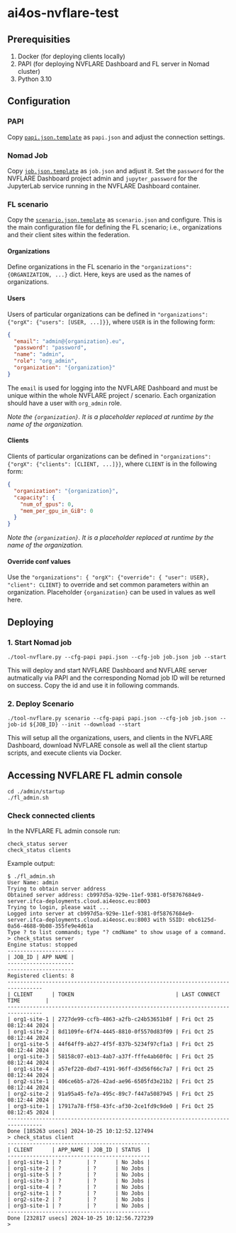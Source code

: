 # ai4os-nvflare-test

## Prerequisities
1. Docker (for deploying clients locally)
2. PAPI (for deploying NVFLARE Dashboard and FL server in Nomad cluster)
3. Python 3.10

## Configuration

### PAPI
Copy [`papi.json.template`](papi.json.template) as `papi.json` and adjust the connection settings.

### Nomad Job
Copy [`job.json.template`](job.json.template) as `job.json` and adjust it. Set the `password` for the NVFLARE Dashboard project admin and `jupyter_password` for the JupyterLab service running in the NVFLARE Dashboard container.

### FL scenario
Copy the [`scenario.json.template`](scenario.json.template) as `scenario.json` and configure. This is the main configuration file for defining the FL scenario; i.e., organizations and their client sites within the federation.

#### Organizations
Define organizations in the FL scenario in the `"organizations": {ORGANIZATION, ...}` dict. Here, keys are used as the names of organizations.

#### Users
Users of particular organizations can be defined in `"organizations": {"orgX": {"users": [USER, ...]}}`, where `USER` is in the following form:
```json lines
{
  "email": "admin@{organization}.eu",
  "password": "password",
  "name": "admin",
  "role": "org_admin",
  "organization": "{organization}"
}
```

The `email` is used for logging into the NVFLARE Dashboard and must be unique within the whole NVFLARE project / scenario. Each organization should have a user with `org_admin` role.

*Note the `{organization}`. It is a placeholder replaced at runtime by the name of the organization.*

#### Clients
Clients of particular organizations can be defined in `"organizations": {"orgX": {"clients": [CLIENT, ...]}}`, where `CLIENT` is in the following form:
```json lines
{
  "organization": "{organization}",
  "capacity": {
    "num_of_gpus": 0,
    "mem_per_gpu_in_GiB": 0
  }
}
```

*Note the `{organization}`. It is a placeholder replaced at runtime by the name of the organization.*

#### Override conf values
Use the `"organizations": { "orgX": {"override": { "user": USER}, "client": CLIENT}` to override and set common parameters within an organization. Placeholder `{organization}` can be used in values as well here.

## Deploying

### 1. Start Nomad job
```commandline
./tool-nvflare.py --cfg-papi papi.json --cfg-job job.json job --start
```
This will deploy and start NVFLARE Dashboard and NVFLARE server autmatically via PAPI and the corresponding Nomad job ID will be returned on success. Copy the id and use it in following commands.

### 2. Deploy Scenario
```commandline
./tool-nvflare.py scenario --cfg-papi papi.json --cfg-job job.json --job-id ${JOB_ID} --init --download --start
```
This will setup all the organizations, users, and clients in the NVFLARE Dashboard, download NVFLARE console as well all the client startup scripts, and execute clients via Docker.

## Accessing NVFLARE FL admin console
```commandline
cd ./admin/startup
./fl_admin.sh
```

### Check connected clients
In the NVFLARE FL admin console run:
```commandline
check_status server
check_status clients
```

Example output:
````commandline
$ ./fl_admin.sh 
User Name: admin
Trying to obtain server address
Obtained server address: cb997d5a-929e-11ef-9381-0f58767684e9-server.ifca-deployments.cloud.ai4eosc.eu:8003
Trying to login, please wait ...
Logged into server at cb997d5a-929e-11ef-9381-0f58767684e9-server.ifca-deployments.cloud.ai4eosc.eu:8003 with SSID: ebc6125d-0a56-4688-9b08-355fe9e4d61a
Type ? to list commands; type "? cmdName" to show usage of a command.
> check_status server
Engine status: stopped
---------------------
| JOB_ID | APP NAME |
---------------------
---------------------
Registered clients: 8 
---------------------------------------------------------------------------------
| CLIENT      | TOKEN                                | LAST CONNECT TIME        |
---------------------------------------------------------------------------------
| org1-site-1 | 2727de99-ccfb-4863-a2fb-c24b53651b8f | Fri Oct 25 08:12:44 2024 |
| org1-site-2 | 8d1109fe-6f74-4445-8810-0f5570d83f09 | Fri Oct 25 08:12:44 2024 |
| org1-site-5 | 44f64ff9-ab27-4f5f-837b-5234f97cf1a3 | Fri Oct 25 08:12:44 2024 |
| org1-site-3 | 58158c07-eb13-4ab7-a37f-fffe4ab60f0c | Fri Oct 25 08:12:44 2024 |
| org1-site-4 | a57ef220-dbd7-4191-96ff-d3d56f66c7a7 | Fri Oct 25 08:12:44 2024 |
| org2-site-1 | 406ce6b5-a726-42ad-ae96-6505fd3e21b2 | Fri Oct 25 08:12:44 2024 |
| org2-site-2 | 91a95a45-fe7a-495c-89c7-f447a5087945 | Fri Oct 25 08:12:44 2024 |
| org3-site-1 | 17917a78-ff58-43fc-af30-2ce1fd9c9de0 | Fri Oct 25 08:12:45 2024 |
---------------------------------------------------------------------------------
Done [185263 usecs] 2024-10-25 10:12:52.127494
> check_status client
---------------------------------------------
| CLIENT      | APP_NAME | JOB_ID | STATUS  |
---------------------------------------------
| org1-site-1 | ?        | ?      | No Jobs |
| org1-site-2 | ?        | ?      | No Jobs |
| org1-site-5 | ?        | ?      | No Jobs |
| org1-site-3 | ?        | ?      | No Jobs |
| org1-site-4 | ?        | ?      | No Jobs |
| org2-site-1 | ?        | ?      | No Jobs |
| org2-site-2 | ?        | ?      | No Jobs |
| org3-site-1 | ?        | ?      | No Jobs |
---------------------------------------------
Done [232817 usecs] 2024-10-25 10:12:56.727239
>
````
